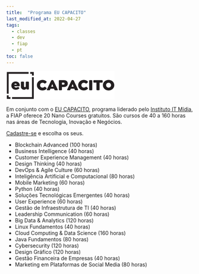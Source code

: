 ```yaml
---
title:  "Programa EU CAPACITO"
last_modified_at: 2022-04-27
tags:
  - classes
  - dev
  - fiap
  - pt
toc: false
---
```


[![](/assets/images/posts/2022-04-27-eu-capacito.png)](https://www.institutoitmidia.com.br/eu-capacito/)

Em conjunto com o [EU CAPACITO](https://www.institutoitmidia.com.br/eu-capacito/), programa liderado pelo [Instituto IT Mídia](https://www.institutoitmidia.com.br/), a FIAP oferece 20 Nano Courses gratuitos. São cursos de 40 a 160 horas nas áreas de Tecnologia, Inovação e Negócios.

[Cadastre-se](https://on.fiap.com.br/local/programaeucapacito/) e escolha os seus.

- Blockchain Advanced (100 horas)
- Business Intelligence (40 horas)
- Customer Experience Management (40 horas)
- Design Thinking (40 horas)
- DevOps & Agile Culture (60 horas)
- Inteligência Artificial e Computacional (80 horas)
- Mobile Marketing (60 horas)
- Python (40 horas)
- Soluções Tecnológicas Emergentes (40 horas)
- User Experience (60 horas)
- Gestão de Infraestrutura de TI (40 horas)
- Leadership Communication (60 horas)
- Big Data & Analytics (120 horas)
- Linux Fundamentos (40 horas)
- Cloud Computing & Data Science (160 horas)
- Java Fundamentos (80 horas)
- Cybersecurity (120 horas)
- Design Gráfico (120 horas)
- Gestão Financeira de Empresas (40 horas)
- Marketing em Plataformas de Social Media (80 horas)
